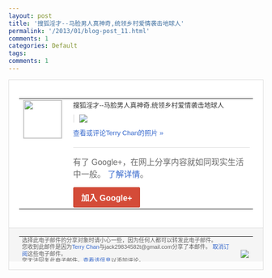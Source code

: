 ```yaml
---
layout: post
title: '搜狐淫才--马脸男人真神奇,统领乡村爱情袭击地球人'
permalink: '/2013/01/blog-post_11.html'
comments: 1
categories: Default
tags: 
comments: 1
---
```

<!-- X-Notifications: 1:012f174630000000 -->

<div style="border:solid 1px #dfdfdf;color:#686868;font:13px Arial"><div style="background-color:#fff;padding:20px;"><table cellpadding="0" cellspacing="0"><tr><td style="padding-right:15px;vertical-align:top"><a href="https://plus.google.com/_/notifications/emlink?emr=14900066512970582018&amp;emid=CNDM8sCm4LQCFemc7AodyAEAAA&amp;path=%2F108643996575278738906&amp;dt=1357907196949&amp;uob=8"><img height="75" src="https://lh3.googleusercontent.com/-KKRGTyJ5Bl0/AAAAAAAAAAI/AAAAAAAAtnY/R4QEWIp3Ur0/s75-c-k-a/photo.jpg" style="border:solid 1px #cccccc;" width="75"/></a></td><td style="width:578px;color:#333;font:13px Arial;vertical-align:top"><div style="padding-bottom:10px">搜狐淫才--马脸男人真神奇,统领乡村爱情<wbr/>袭击地球人</div><div style="margin-bottom:10px;padding-left:10px; border-left:2px solid #EAEAEA"><span style="margin-right:5px"><a href="https://plus.google.com/_/notifications/emlink?emr=14900066512970582018&amp;emid=CNDM8sCm4LQCFemc7AodyAEAAA&amp;path=%2F108643996575278738906%2Fposts%2FCzQd1Fh1c37%3Fgpinv%3DAMIXal_xwMjdUeiByBNpOIzfoRGrHFORfc-8LVLp8K2RCwnBl9YY8S_6lbgWlC5Pgpg7LRMc9CTdwe0fJA7T7V_frTsoSo4CKHC56hCjE-1SU0ovkkVAYG4&amp;dt=1357907196949&amp;uob=8" style="color:#3366CC;text-decoration:none;"><img border="0" src="https://lh4.googleusercontent.com/-duO7ZI1Lh1s/UPAEys7F8UI/AAAAAAAAuFA/0dTW42vNiyo/w160/2b49_93215e46_3a99_7a1e_4025_42e2d0983717_2.jpg" style="max-height:200px;max-width:275px"/></a></span></div><a href="https://plus.google.com/_/notifications/emlink?emr=14900066512970582018&amp;emid=CNDM8sCm4LQCFemc7AodyAEAAA&amp;path=%2Fphotos%2F108643996575278738906%2Falbums%2F5832166775332752193%2F5832166786543776066%3Fgpinv%3DAMIXal_xwMjdUeiByBNpOIzfoRGrHFORfc-8LVLp8K2RCwnBl9YY8S_6lbgWlC5Pgpg7LRMc9CTdwe0fJA7T7V_frTsoSo4CKHC56hCjE-1SU0ovkkVAYG4%26authkey%3DCOLB8O-vi8zOogE&amp;dt=1357907196949&amp;uob=8" style="color:#3366CC;text-decoration:none">查看或评论Terry Chan的照片 »</a><div style="margin-top:20px;border-top:solid 1px #dfdfdf"><div style="padding:15px 0;color:#686868;font:16px Arial">有了 Google+，在网上分享内容就如同现实生活中一般。 <a href="http://www.google.com/+/learnmore/" style="color:#3366CC;text-decoration:none">了解详情</a>。</div><a href="https://plus.google.com/_/notifications/emlink?emr=14900066512970582018&amp;emid=CNDM8sCm4LQCFemc7AodyAEAAA&amp;path=%2F%3Fgpinv%3DAMIXal_xwMjdUeiByBNpOIzfoRGrHFORfc-8LVLp8K2RCwnBl9YY8S_6lbgWlC5Pgpg7LRMc9CTdwe0fJA7T7V_frTsoSo4CKHC56hCjE-1SU0ovkkVAYG4&amp;dt=1357907196949&amp;uob=8" style="display:inline-block;padding:7px 15px;background-color:#d44b38; color:#fff;font-size:16px; font-weight:bold;border-radius:2px;-webkit-border-radius:2px; -moz-border-radius:2px;border:solid 1px #c43b28; white-space:nowrap;text-decoration:none">加入 Google+</a></div></td></tr></table></div><div style="border-top:solid 1px #dfdfdf;padding:0 20px; background-color:#f5f5f5"><table cellpadding="0" cellspacing="0" style="height:50px"><tbody><tr><td style="vertical-align:middle;width:100%; color:#636363;font:11px Arial; line-height:120%">选择此电子邮件的分享对象时请小心一些，因为任何人都可以转发此电子邮件。<br/>您收到此邮件是因为<a href="https://plus.google.com/_/notifications/emlink?emr=14900066512970582018&amp;emid=CNDM8sCm4LQCFemc7AodyAEAAA&amp;path=%2F108643996575278738906%3Fgpinv%3DAMIXal_xwMjdUeiByBNpOIzfoRGrHFORfc-8LVLp8K2RCwnBl9YY8S_6lbgWlC5Pgpg7LRMc9CTdwe0fJA7T7V_frTsoSo4CKHC56hCjE-1SU0ovkkVAYG4&amp;dt=1357907196949&amp;uob=8" style="color:#3366CC;text-decoration:none">Terry Chan</a>与jack29834582t@gmail.com分享了本邮件。 <a href="https://plus.google.com/_/notifications/emlink?emr=14900066512970582018&amp;emid=CNDM8sCm4LQCFemc7AodyAEAAA&amp;path=%2F_%2Fnonplus%2Femailsettings%3Fgpinv%3DAMIXal_xwMjdUeiByBNpOIzfoRGrHFORfc-8LVLp8K2RCwnBl9YY8S_6lbgWlC5Pgpg7LRMc9CTdwe0fJA7T7V_frTsoSo4CKHC56hCjE-1SU0ovkkVAYG4%26est%3DADH5u8W_A1cDqzFmlNCQ1s_I3M17R8OeTBwtgYUtk8HA0Bw_k1SZCmYuOqtVX3EmhvlUF48Cd58qtwOMiMi3zjFTGRB_1_FW_bNYgA-nVqVJ-MWmmjpaXL-AE-w6fTOUG8TXWD9gAMwqqR9a1JN6SQtCxoIxWd3PIw&amp;dt=1357907196949&amp;uob=8" style="color:#3366CC;text-decoration:none">取消订阅</a>这些电子邮件。<br/>您无法回复此电子邮件。<a href="https://plus.google.com/_/notifications/emlink?emr=14900066512970582018&amp;emid=CNDM8sCm4LQCFemc7AodyAEAAA&amp;path=%2F108643996575278738906%2Fposts%2FCzQd1Fh1c37%3Fgpinv%3DAMIXal_xwMjdUeiByBNpOIzfoRGrHFORfc-8LVLp8K2RCwnBl9YY8S_6lbgWlC5Pgpg7LRMc9CTdwe0fJA7T7V_frTsoSo4CKHC56hCjE-1SU0ovkkVAYG4&amp;dt=1357907196949&amp;uob=8" style="color:#3366CC;text-decoration:none">查看该信息</a>以添加评论。<br/>Google Inc., 1600 Amphitheatre Pkwy, Mountain View, CA 94043 USA<br/></td><td><img src="https://ssl.gstatic.com/s2/oz/images/notifications/logo/google-plus-6617a72bb36cc548861652780c9e6ff1.png"/></td></tr></tbody></table></div></div>